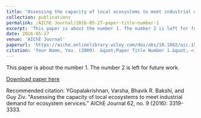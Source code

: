 ```yaml
---
title: "Assessing the capacity of local ecosystems to meet industrial demand for ecosystem services"
collection: publications
permalink: /AIChE Journal/2016-05-27-paper-title-number-1
excerpt: 'This paper is about the number 1. The number 2 is left for future work.'
date: 2016-05-27
venue: 'AIChE Journal'
paperurl: 'https://aiche.onlinelibrary.wiley.com/doi/abs/10.1002/aic.15340'
citation: 'Your Name, You. (2009). &quot;Paper Title Number 1.&quot; <i>Journal 1</i>. 1(1).'
---
```

This paper is about the number 1. The number 2 is left for future work.

[Download paper here](https://aiche.onlinelibrary.wiley.com/doi/abs/10.1002/aic.15340)

Recommended citation: YGopalakrishnan, Varsha, Bhavik R. Bakshi, and Guy Ziv. "Assessing the capacity of local ecosystems to meet industrial demand for ecosystem services." AIChE Journal 62, no. 9 (2016): 3319-3333.
